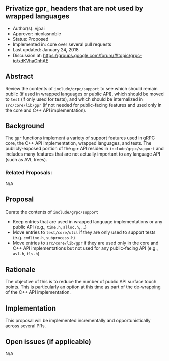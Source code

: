 Privatize gpr_ headers that are not used by wrapped languages
----
* Author(s): vjpai
* Approver: nicolasnoble
* Status: Proposed
* Implemented in: core over several pull requests
* Last updated: January 24, 2018
* Discussion at: https://groups.google.com/forum/#!topic/grpc-io/xdKVhaGhhAE

## Abstract

Review the contents of `include/grpc/support` to see which should
remain public (if used in wrapped languages or public API), which
should be moved to `test` (if only used for tests), and which should
be internalized in `src/core/lib/gpr` (if not needed for public-facing
features and used only in the core and C++ API implementation).

## Background

The `gpr` functions implement a variety of support features used in
gRPC core, the C++ API implementation, wrapped languages, and
tests. The publicly-exposed portion of the `gpr` API resides in
`include/grpc/support` and includes many features that are not
actually important to any language API (such as AVL trees).

### Related Proposals:

N/A

## Proposal

Curate the contents of `include/grpc/support`
- Keep entries that are used in wrapped language implementations or
any public API (e.g., `time.h`, `alloc.h`, ...)
- Move entries to `test/core/util` if they are only used to support
  tests (e.g. `cmdline.h`, `subprocess.h`)
- Move entries to `src/core/lib/gpr` if they are used only in the core
  and C++ API implementations but not used for any public-facing API
  (e.g., `avl.h`, `tls.h`)

## Rationale

The objective of this is to reduce the number of public API surface
touch points. This is particularly an option at this time as part of
the de-wrapping of the C++ API implementation.

## Implementation

This proposal will be implemented incrementally and opportunistically
across several PRs.

## Open issues (if applicable)

N/A

